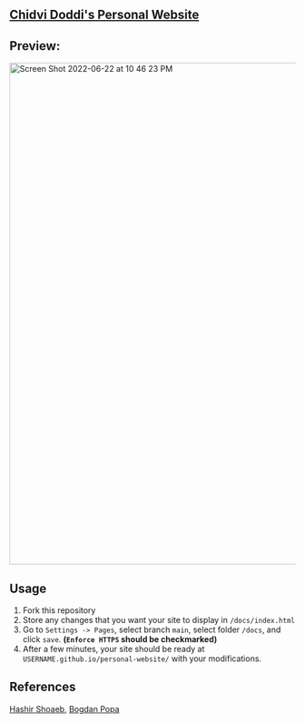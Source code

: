 ## [Chidvi Doddi's Personal Website](https://doddic.github.io/personal-website/)

## Preview:
<img width="884" alt="Screen Shot 2022-06-22 at 10 46 23 PM" src="https://user-images.githubusercontent.com/45871604/175224301-c30ae2df-2371-4dc9-a2da-38d9becfedef.png">

## Usage

1. Fork this repository
2. Store any changes that you want your site to display in `/docs/index.html`
3. Go to `Settings -> Pages`, select branch `main`, select folder `/docs`, and click `save`. **(`Enforce HTTPS` should be checkmarked)**
4. After a few minutes, your site should be ready at `USERNAME.github.io/personal-website/` with your modifications.

## References

[Hashir Shoaeb](https://github.com/hashirshoaeb/), [Bogdan Popa](https://gist.github.com/bogdanpopa90/)
    
